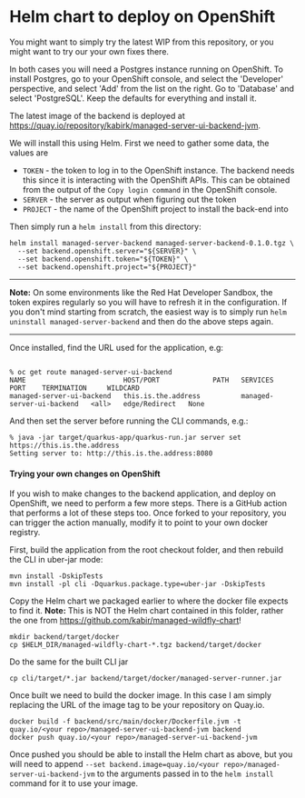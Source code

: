 # Helm chart to deploy on OpenShift

You might want to simply try the latest WIP from this repository, or you might want to try our your own fixes there.

In both cases you will need a Postgres instance running on OpenShift. To install Postgres, go to your OpenShift console, and select the 'Developer' perspective, and select 'Add' from the
list on the right. Go to 'Database' and select 'PostgreSQL'. Keep the defaults for everything and install it.

The latest image of the backend is deployed at https://quay.io/repository/kabirk/managed-server-ui-backend-jvm.

We will install this using Helm. First we need to gather some data, the values are

* `TOKEN` - the token to log in to the OpenShift instance. The backend needs this since it is interacting with the OpenShift APIs. This can be obtained from the output of the `Copy login command` in the OpenShift console.
* `SERVER` - the server as output when figuring out the token
* `PROJECT` - the name of the OpenShift project to install the back-end into

Then simply run a `helm install` from this directory:
```shell
helm install managed-server-backend managed-server-backend-0.1.0.tgz \
  --set backend.openshift.server="${SERVER}" \
  --set backend.openshift.token="${TOKEN}" \
  --set backend.openshift.project="${PROJECT}"
```
-----
**Note:** On some environments like the Red Hat Developer Sandbox, the token expires regularly so you will have to refresh it in the configuration. If you don't mind starting from scratch, the easiest way is to simply run `helm uninstall managed-server-backend` and then do the above steps again.

-------

Once installed, find the URL used for the application, e.g:

```shell

% oc get route managed-server-ui-backend                          
NAME                        HOST/PORT             PATH   SERVICES                    PORT    TERMINATION     WILDCARD
managed-server-ui-backend   this.is.the.address          managed-server-ui-backend   <all>   edge/Redirect   None
```
And then set the server before running the CLI commands, e.g.:

```shell
% java -jar target/quarkus-app/quarkus-run.jar server set https://this.is.the.address
Setting server to: http://this.is.the.address:8080
```

#### Trying your own changes on OpenShift

If you wish to make changes to the backend application, and deploy on OpenShift, we need to perform a few more steps. There is a GitHub action that performs a lot of these steps too. Once forked to your repository, you can trigger the action manually, modify it to point to your own docker registry.


First, build the application from the root checkout folder, and then rebuild the CLI in uber-jar mode:
```shell
mvn install -DskipTests
mvn install -pl cli -Dquarkus.package.type=uber-jar -DskipTests
```

Copy the Helm chart we packaged earlier to where the docker file expects to find it. **Note:** This is NOT the Helm chart contained in this folder, rather the one from https://github.com/kabir/managed-wildfly-chart!
```shell
mkdir backend/target/docker
cp $HELM_DIR/managed-wildfly-chart-*.tgz backend/target/docker
```
Do the same for the built CLI jar
```shell
cp cli/target/*.jar backend/target/docker/managed-server-runner.jar
```

Once built we need to build the docker image. In this case I am simply replacing the URL of the image tag to
be your repository on Quay.io.
```shell
docker build -f backend/src/main/docker/Dockerfile.jvm -t quay.io/<your repo>/managed-server-ui-backend-jvm backend
docker push quay.io/<your repo>/managed-server-ui-backend-jvm
```
Once pushed you should be able to install the Helm chart as above, but you will need to 
append `--set backend.image=quay.io/<your repo>/managed-server-ui-backend-jvm` to the
arguments passed in to the `helm install` command for it to use your image.
